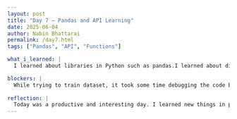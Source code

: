 ```yaml
---
layout: post
title: "Day 7 – Pandas and API Learning"
date: 2025-06-04
author: Nabin Bhattarai
permalink: /day7.html
tags: ["Pandas", "API", "Functions"]

what_i_learned: |
  I learned about libraries in Python such as pandas.I learned about different built in functions such as .head, .ilock, .isnull, .fillna and .dropna. Using those functions I learned how to print all the items from data set, print just 20 rows, print rows from 25 to 100, print second and fifth column and checked if there were any missing data. After that I learned about how to train the dataset. I also learned about independent and dependent variable, and tried to figure out which is independent variable and dependent variable within the dataset. I learned about API which basically is the room to store data in secured way. I learned about API keys, which is a unique key to get access to the data. I learned how to call the API in python.

blockers: |
  While trying to train dataset, it took some time debugging the code because the code was not working. I faced some issues calling the API because code was not working.
  
reflection: |
  Today was a productive and interesting day. I learned new things in python, about working with dataset and different built-in functions to work with dataset. I learned about API which was a new topic to me. I am more comfortable with classifying the dependent and independent variables. Some parts were a bit challenging, but I enjoyed learning and practicing new skills. I feel like I made good progress and understand more now than I did before.
---
```

